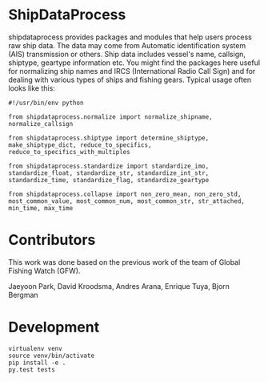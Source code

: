 # ShipDataProcess

shipdataprocess provides packages and modules that help users process raw ship data. The data may come from Automatic identification system (AIS) transmission or others. Ship data includes vessel's name, callsign, shiptype, geartype information etc. You might find the packages here useful for normalizing ship names and IRCS (International Radio Call Sign) and for dealing with various types of ships and fishing gears. Typical usage often looks like this:

    #!/usr/bin/env python

    from shipdataprocess.normalize import normalize_shipname, normalize_callsign

    from shipdataprocess.shiptype import determine_shiptype, make_shiptype_dict, reduce_to_specifics, reduce_to_specifics_with_multiples

    from shipdataprocess.standardize import standardize_imo, standardize_float, standardize_str, standardize_int_str, standardize_time, standardize_flag, standardize_geartype

    from shipdataprocess.collapse import non_zero_mean, non_zero_std, most_common_value, most_common_num, most_common_str, str_attached, min_time, max_time


# Contributors
This work was done based on the previous work of the team of Global Fishing Watch (GFW).

Jaeyoon Park, 
David Kroodsma,
Andres Arana,
Enrique Tuya,
Bjorn Bergman

# Development

```
virtualenv venv
source venv/bin/activate
pip install -e .
py.test tests
```